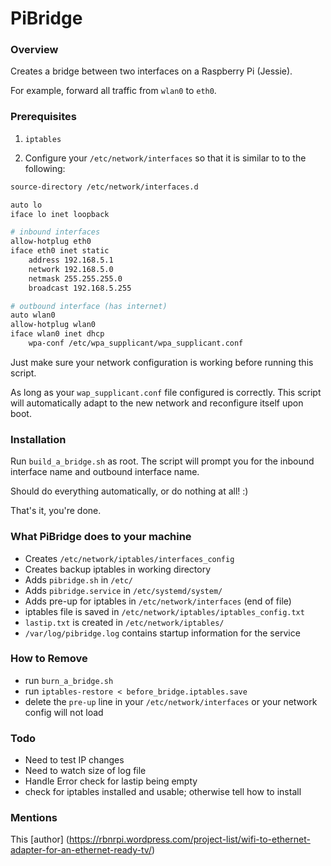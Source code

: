 # PiBridge

### Overview

Creates a bridge between two interfaces on a Raspberry Pi (Jessie).

For example, forward all traffic from ``wlan0`` to ``eth0``.

### Prerequisites

1. ``iptables``

2. Configure your ``/etc/network/interfaces`` so that it is similar to to the following:

```bash
source-directory /etc/network/interfaces.d

auto lo
iface lo inet loopback

# inbound interfaces
allow-hotplug eth0
iface eth0 inet static
    address 192.168.5.1
    network 192.168.5.0
    netmask 255.255.255.0
    broadcast 192.168.5.255

# outbound interface (has internet)
auto wlan0
allow-hotplug wlan0
iface wlan0 inet dhcp
    wpa-conf /etc/wpa_supplicant/wpa_supplicant.conf
```

Just make sure your network configuration is working before running this script.

As long as your ``wap_supplicant.conf`` file configured is correctly. This script will automatically adapt to the new network and reconfigure itself upon boot.


### Installation

Run ``build_a_bridge.sh`` as root. The script will prompt you for the inbound interface name and outbound interface name.

Should do everything automatically, or do nothing at all! :)

That's it, you're done.

### What PiBridge does to your machine

- Creates ``/etc/network/iptables/interfaces_config``
- Creates backup iptables in working directory
- Adds ``pibridge.sh`` in ``/etc/``
- Adds ``pibridge.service`` in ``/etc/systemd/system/``
- Adds pre-up for iptables in ``/etc/network/interfaces`` (end of file)
- iptables file is saved in ``/etc/network/iptables/iptables_config.txt``
- ``lastip.txt`` is created in ``/etc/network/iptables/``
- ``/var/log/pibridge.log`` contains startup information for the service

### How to Remove

- run ``burn_a_bridge.sh``
- run ``iptables-restore < before_bridge.iptables.save`` 
- delete the ``pre-up`` line in your ``/etc/network/interfaces`` or your network config will not load

### Todo

- Need to test IP changes
- Need to watch size of log file
- Handle Error check for lastip being empty
- check for iptables installed and usable; otherwise tell how to install

### Mentions

This [author] (https://rbnrpi.wordpress.com/project-list/wifi-to-ethernet-adapter-for-an-ethernet-ready-tv/)

